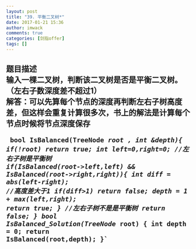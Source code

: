 ```yaml
---
layout: post
title: "39.	平衡二叉树*"
date: 2017-01-21 15:36
author: imwack
comments: true
categories: [剑指offer]
tags: []
---
```

<h2 class="subject-item-title">题目描述


<div class="subject-describe">输入一棵二叉树，判断该二叉树是否是平衡二叉树。（左右子数深度差不超过1）</div>
<div class="subject-describe"></div>
<div class="subject-describe">解答：可以先算每个节点的深度再判断左右子树高度差，但这样会重复计算很多次，书上的解法是计算每个节点时候将节点深度保存</div>
<div class="subject-describe">


<code class="">    bool IsBalanced(TreeNode *root , int &amp;depth){
            if(!root)
                return true;
            int left=0,right=0;
            //左右子树是平衡树
            if(IsBalanced(root-&gt;left,left) &amp;&amp; IsBalanced(root-&gt;right,right)){
                int diff = abs(left-right);
                //高度差大于1
                if(diff&gt;1)
                    return false;
                depth = 1 + max(left,right);
                return true;
            }
            //左右子树不是是平衡树
            return false;
        }
        bool IsBalanced_Solution(TreeNode* root) {
            int depth = 0;
            return IsBalanced(root,depth);
        }`

&nbsp;

</div>
